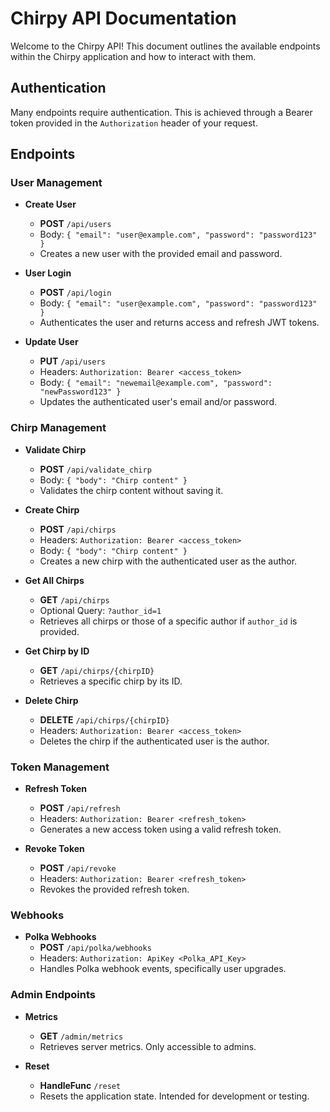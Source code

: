 # Chirpy API Documentation

Welcome to the Chirpy API! This document outlines the available endpoints within the Chirpy application and how to interact with them.

## Authentication

Many endpoints require authentication. This is achieved through a Bearer token provided in the `Authorization` header of your request.

## Endpoints

### User Management

- **Create User**
  - **POST** `/api/users`
  - Body: `{ "email": "user@example.com", "password": "password123" }`
  - Creates a new user with the provided email and password.

- **User Login**
  - **POST** `/api/login`
  - Body: `{ "email": "user@example.com", "password": "password123" }`
  - Authenticates the user and returns access and refresh JWT tokens.

- **Update User**
  - **PUT** `/api/users`
  - Headers: `Authorization: Bearer <access_token>`
  - Body: `{ "email": "newemail@example.com", "password": "newPassword123" }`
  - Updates the authenticated user's email and/or password.

### Chirp Management

- **Validate Chirp**
  - **POST** `/api/validate_chirp`
  - Body: `{ "body": "Chirp content" }`
  - Validates the chirp content without saving it.

- **Create Chirp**
  - **POST** `/api/chirps`
  - Headers: `Authorization: Bearer <access_token>`
  - Body: `{ "body": "Chirp content" }`
  - Creates a new chirp with the authenticated user as the author.

- **Get All Chirps**
  - **GET** `/api/chirps`
  - Optional Query: `?author_id=1`
  - Retrieves all chirps or those of a specific author if `author_id` is provided.

- **Get Chirp by ID**
  - **GET** `/api/chirps/{chirpID}`
  - Retrieves a specific chirp by its ID.

- **Delete Chirp**
  - **DELETE** `/api/chirps/{chirpID}`
  - Headers: `Authorization: Bearer <access_token>`
  - Deletes the chirp if the authenticated user is the author.

### Token Management

- **Refresh Token**
  - **POST** `/api/refresh`
  - Headers: `Authorization: Bearer <refresh_token>`
  - Generates a new access token using a valid refresh token.

- **Revoke Token**
  - **POST** `/api/revoke`
  - Headers: `Authorization: Bearer <refresh_token>`
  - Revokes the provided refresh token.

### Webhooks

- **Polka Webhooks**
  - **POST** `/api/polka/webhooks`
  - Headers: `Authorization: ApiKey <Polka_API_Key>`
  - Handles Polka webhook events, specifically user upgrades.

### Admin Endpoints

- **Metrics**
  - **GET** `/admin/metrics`
  - Retrieves server metrics. Only accessible to admins.

- **Reset**
  - **HandleFunc** `/reset`
  - Resets the application state. Intended for development or testing.
